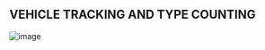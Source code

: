 ## VEHICLE TRACKING AND TYPE COUNTING

![image](https://github.com/MisterFoziljon/Vehicle-Tracking-and-Type-Counting/blob/main/sources/output.gif)
